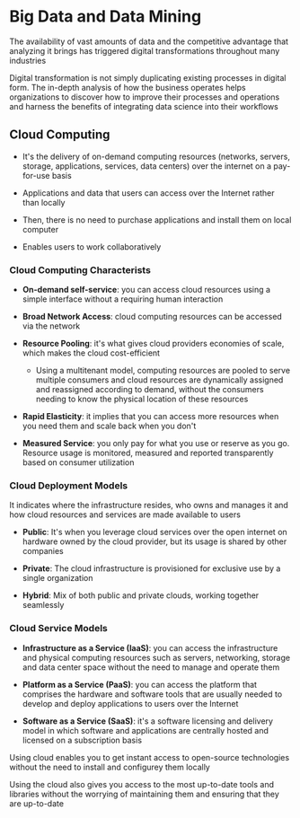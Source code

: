 # Big Data and Data Mining

The availability of vast amounts of data and the competitive advantage that analyzing it brings has triggered digital transformations throughout many industries

Digital transformation is not simply duplicating existing processes in digital form. The in-depth analysis of how the business operates helps organizations to discover how to improve their processes and operations and harness the benefits of integrating data science into their workflows

## Cloud Computing

* It's the delivery of on-demand computing resources (networks, servers, storage, applications, services, data centers) over the internet on a pay-for-use basis

* Applications and data that users can access over the Internet rather than locally

* Then, there is no need to purchase applications and install them on local computer

* Enables users to work collaboratively

### Cloud Computing Characterists

* **On-demand self-service**: you can access cloud resources using a simple interface without a requiring human interaction

* **Broad Network Access**: cloud computing resources can be accessed via the network

* **Resource Pooling**: it's what gives cloud providers economies of scale, which makes the cloud cost-efficient
    * Using a multitenant model, computing resources are pooled to serve multiple consumers and cloud resources are dynamically assigned and reassigned according to demand, without the consumers needing to know the physical location of these resources

* **Rapid Elasticity**: it implies that you can access more resources when you need them and scale back when you don't

* **Measured Service**: you only pay for what you use or reserve as you go. Resource usage is monitored, measured and reported transparently based on consumer utilization


### Cloud Deployment Models

It indicates where the infrastructure resides, who owns and manages it and how cloud resources and services are made available to users

* **Public**: It's when you leverage cloud services over the open internet on hardware owned by the cloud provider, but its usage is shared by other companies

* **Private**: The cloud infrastructure is provisioned for exclusive use by a single organization

* **Hybrid**: Mix of both public and private clouds, working together seamlessly


### Cloud Service Models

* **Infrastructure as a Service (IaaS)**: you can access the infrastructure and physical computing resources such as servers, networking, storage and data center space without the need to manage and operate them

* **Platform as a Service (PaaS)**: you can access the platform that comprises the hardware and software tools that are usually needed to develop and deploy applications to users over the Internet

* **Software as a Service (SaaS)**: it's a software licensing and delivery model in which software and applications are centrally hosted and licensed on a subscription basis

Using cloud enables you to get instant access to open-source technologies without the need to install and configurey them locally

Using the cloud also gives you access to the most up-to-date tools and libraries without the worrying of maintaining them and ensuring that they are up-to-date